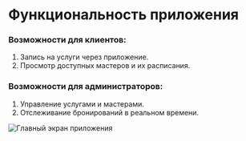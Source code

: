 # Функциональность приложения

### Возможности для клиентов:
1. Запись на услуги через приложение.
2. Просмотр доступных мастеров и их расписания.

### Возможности для администраторов:
1. Управление услугами и мастерами.
2. Отслеживание бронирований в реальном времени.

![Главный экран приложения](https://via.placeholder.com/600x300 "Главный экран")
